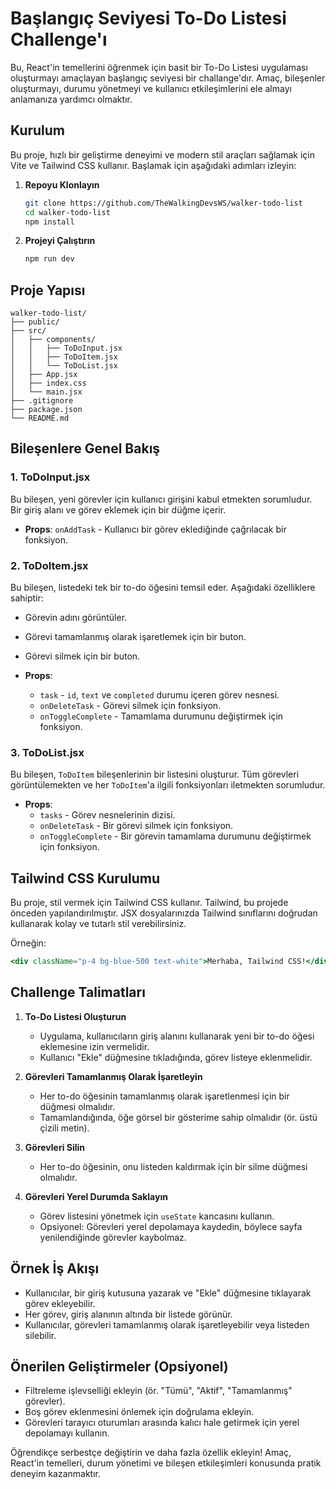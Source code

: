 # Başlangıç Seviyesi To-Do Listesi Challenge'ı

Bu, React'in temellerini öğrenmek için basit bir To-Do Listesi uygulaması oluşturmayı amaçlayan başlangıç seviyesi bir challange'dır. Amaç, bileşenler oluşturmayı, durumu yönetmeyi ve kullanıcı etkileşimlerini ele almayı anlamanıza yardımcı olmaktır.

## Kurulum

Bu proje, hızlı bir geliştirme deneyimi ve modern stil araçları sağlamak için Vite ve Tailwind CSS kullanır. Başlamak için aşağıdaki adımları izleyin:

1. **Repoyu Klonlayın**

   ```sh
   git clone https://github.com/TheWalkingDevsWS/walker-todo-list
   cd walker-todo-list
   npm install
   ```

2. **Projeyi Çalıştırın**

   ```sh
   npm run dev
   ```

## Proje Yapısı

```
walker-todo-list/
├── public/
├── src/
│   ├── components/
│   │   ├── ToDoInput.jsx
│   │   ├── ToDoItem.jsx
│   │   └── ToDoList.jsx
│   ├── App.jsx
│   ├── index.css
│   └── main.jsx
├── .gitignore
├── package.json
└── README.md
```

## Bileşenlere Genel Bakış

### 1. **ToDoInput.jsx**

Bu bileşen, yeni görevler için kullanıcı girişini kabul etmekten sorumludur. Bir giriş alanı ve görev eklemek için bir düğme içerir.

- **Props**: `onAddTask` - Kullanıcı bir görev eklediğinde çağrılacak bir fonksiyon.

### 2. **ToDoItem.jsx**

Bu bileşen, listedeki tek bir to-do öğesini temsil eder. Aşağıdaki özelliklere sahiptir:

- Görevin adını görüntüler.
- Görevi tamamlanmış olarak işaretlemek için bir buton.
- Görevi silmek için bir buton.

- **Props**:
  - `task` - `id`, `text` ve `completed` durumu içeren görev nesnesi.
  - `onDeleteTask` - Görevi silmek için fonksiyon.
  - `onToggleComplete` - Tamamlama durumunu değiştirmek için fonksiyon.

### 3. **ToDoList.jsx**

Bu bileşen, `ToDoItem` bileşenlerinin bir listesini oluşturur. Tüm görevleri görüntülemekten ve her `ToDoItem`'a ilgili fonksiyonları iletmekten sorumludur.

- **Props**:
  - `tasks` - Görev nesnelerinin dizisi.
  - `onDeleteTask` - Bir görevi silmek için fonksiyon.
  - `onToggleComplete` - Bir görevin tamamlama durumunu değiştirmek için fonksiyon.

## Tailwind CSS Kurulumu

Bu proje, stil vermek için Tailwind CSS kullanır. Tailwind, bu projede önceden yapılandırılmıştır. JSX dosyalarınızda Tailwind sınıflarını doğrudan kullanarak kolay ve tutarlı stil verebilirsiniz.

Örneğin:

```jsx
<div className="p-4 bg-blue-500 text-white">Merhaba, Tailwind CSS!</div>
```

## Challenge Talimatları

1. **To-Do Listesi Oluşturun**

   - Uygulama, kullanıcıların giriş alanını kullanarak yeni bir to-do öğesi eklemesine izin vermelidir.
   - Kullanıcı "Ekle" düğmesine tıkladığında, görev listeye eklenmelidir.

2. **Görevleri Tamamlanmış Olarak İşaretleyin**

   - Her to-do öğesinin tamamlanmış olarak işaretlenmesi için bir düğmesi olmalıdır.
   - Tamamlandığında, öğe görsel bir gösterime sahip olmalıdır (ör. üstü çizili metin).

3. **Görevleri Silin**

   - Her to-do öğesinin, onu listeden kaldırmak için bir silme düğmesi olmalıdır.

4. **Görevleri Yerel Durumda Saklayın**

   - Görev listesini yönetmek için `useState` kancasını kullanın.
   - Opsiyonel: Görevleri yerel depolamaya kaydedin, böylece sayfa yenilendiğinde görevler kaybolmaz.

## Örnek İş Akışı

- Kullanıcılar, bir giriş kutusuna yazarak ve "Ekle" düğmesine tıklayarak görev ekleyebilir.
- Her görev, giriş alanının altında bir listede görünür.
- Kullanıcılar, görevleri tamamlanmış olarak işaretleyebilir veya listeden silebilir.

## Önerilen Geliştirmeler (Opsiyonel)

- Filtreleme işlevselliği ekleyin (ör. "Tümü", "Aktif", "Tamamlanmış" görevler).
- Boş görev eklenmesini önlemek için doğrulama ekleyin.
- Görevleri tarayıcı oturumları arasında kalıcı hale getirmek için yerel depolamayı kullanın.

Öğrendikçe serbestçe değiştirin ve daha fazla özellik ekleyin! Amaç, React'in temelleri, durum yönetimi ve bileşen etkileşimleri konusunda pratik deneyim kazanmaktır.
